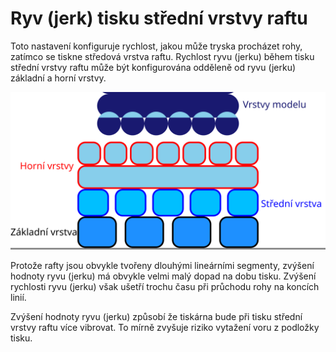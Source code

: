 Ryv (jerk) tisku střední vrstvy raftu
====
Toto nastavení konfiguruje rychlost, jakou může tryska procházet rohy, zatímco se tiskne středová vrstva raftu. Rychlost ryvu (jerku) během tisku střední vrstvy raftu může být konfigurována odděleně od ryvu (jerku) základní a horní vrstvy.

![Kde je umístěna střední vrstva raftu](../images/raft_dimensions_simplified_cs.svg)

Protože rafty jsou obvykle tvořeny dlouhými lineárními segmenty, zvýšení hodnoty ryvu (jerku) má obvykle velmi malý dopad na dobu tisku. Zvýšení rychlosti ryvu (jerku) však ušetří trochu času při průchodu rohy na koncích linií.

Zvýšení hodnoty ryvu (jerku) způsobí že tiskárna bude při tisku střední vrstvy raftu více vibrovat. To mírně zvyšuje riziko vytažení voru z podložky tisku.
